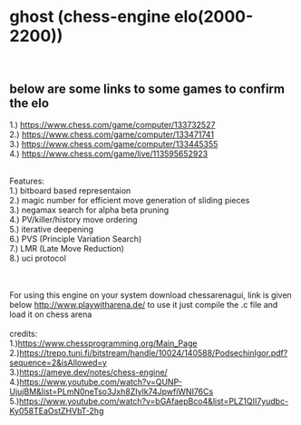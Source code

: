 # ghost (chess-engine elo(2000-2200)) <br /><br />

## below are some links to some games to confirm the elo <br />
  1.) https://www.chess.com/game/computer/133732527<br />
  2.) https://www.chess.com/game/computer/133471741<br />
  3.) https://www.chess.com/game/computer/133445355<br />
  4.) https://www.chess.com/game/live/113595652923<br />

<br />
Features:
  <br />
  1.) bitboard based representaion<br />
  2.) magic number for efficient move generation of sliding pieces<br />
  3.) negamax search for alpha beta pruning<br />
  4.) PV/killer/history move ordering<br />
  5.) iterative deepening<br />
  6.) PVS (Principle Variation Search)<br />
  7.) LMR (Late Move Reduction)<br />
  8.) uci protocol<br />
  <br /><br />

For using this engine on your system download chessarenagui, link is given below
http://www.playwitharena.de/
to use it just compile the .c file and load it on chess arena 
<br /><br />
credits:<br />
1.)https://www.chessprogramming.org/Main_Page<br />
2.)https://trepo.tuni.fi/bitstream/handle/10024/140588/PodsechinIgor.pdf?sequence=2&isAllowed=y<br />
3.)https://ameye.dev/notes/chess-engine/<br />
4.)https://www.youtube.com/watch?v=QUNP-UjujBM&list=PLmN0neTso3Jxh8ZIylk74JpwfiWNI76Cs<br />
5.)https://www.youtube.com/watch?v=bGAfaepBco4&list=PLZ1QII7yudbc-Ky058TEaOstZHVbT-2hg<br />


